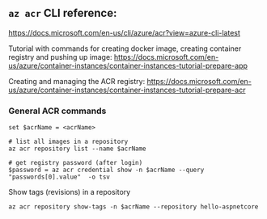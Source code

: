 ## `az acr` CLI reference:
https://docs.microsoft.com/en-us/cli/azure/acr?view=azure-cli-latest

Tutorial with commands for creating docker image, creating container registry and pushing up image:
https://docs.microsoft.com/en-us/azure/container-instances/container-instances-tutorial-prepare-app

Creating and managing the ACR registry:
https://docs.microsoft.com/en-us/azure/container-instances/container-instances-tutorial-prepare-acr

### General ACR commands
```
set $acrName = <acrName>

# list all images in a repository
az acr repository list --name $acrName

# get registry password (after login)
$password = az acr credential show -n $acrName --query "passwords[0].value"  -o tsv
```

Show tags (revisions) in a repository
```
az acr repository show-tags -n $acrName --repository hello-aspnetcore
```